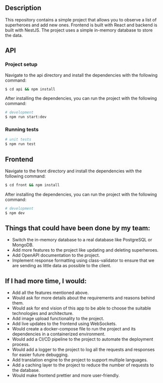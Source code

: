 ## Description

This repository contains a simple project that allows you to observe a list of superheroes and add new ones. Frontend is built with React and backend is built with NestJS. The project uses a simple in-memory database to store the data.

## API

### Project setup

Navigate to the api directory and install the dependencies with the following command:
```bash
$ cd api && npm install
```
After installing the dependencies, you can run the project with the following command:

```bash
# development
$ npm run start:dev
```

### Running tests
```bash
# unit tests
$ npm run test
```

## Frontend

Navigate to the front directory and install the dependencies with the following command:
```bash
$ cd front && npm install
```
After installing the dependencies, you can run the project with the following command:

```bash
# development
$ npm dev
```

## Things that could have been done by my team:
- Switch the in-memory database to a real database like PostgreSQL or MongoDB.
- Add more features to the project like updating and deleting superheroes.
- Add OpenAPI documentation to the project.
- Implement response formatting using class-validator to ensure that we are sending as little data as possible to the client.

## If I had more time, I would:
- Add all the features mentioned above.
- Would ask for more details about the requirements and reasons behind them.
- Would ask for end vision of this app to be able to choose the suitable technologies and architecture.
- Add image upload functionality to the project.
- Add live updates to the frontend using WebSockets.
- Would create a docker-compose file to run the project and its dependencies in a containerized environment.
- Would add a CI/CD pipeline to the project to automate the deployment process.
- Would add a logger to the project to log all the requests and responses for easier future debugging.
- Add translation engine to the project to support multiple languages.
- Add a caching layer to the project to reduce the number of requests to the database.
- Would make frontend prettier and more user-friendly. 
